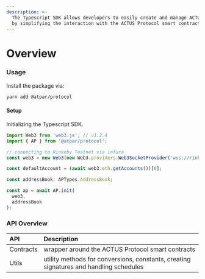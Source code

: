 ```yaml
---
description: >-
  The Typescript SDK allows developers to easily create and manage ACTUS assets
  by simplifying the interaction with the ACTUS Protocol smart contracts.
---
```


# Overview

### Usage

Install the package via:

```bash
yarn add @atpar/protocol
```

#### Setup

Initializing the Typescript SDK.

```typescript
import Web3 from 'web3.js'; // v1.2.4
import { AP } from '@atpar/protocol';

// connecting to Rinkeby Testnet via infura
const web3 = new Web3(new Web3.providers.Web3SocketProvider('wss://rinkeby.infura.io/ws/v3/<PROJECT_ID>'));

const defaultAccount = (await web3.eth.getAccounts())[0];

const addressBook: APTypes.AddressBook;

const ap = await AP.init(
  web3,
  addressBook
);
```

#### 

### API Overview

| API | Description |
| :--- | :--- |
| Contracts | wrapper around the ACTUS Protocol smart contracts |
| Utils | utility methods for conversions, constants, creating signatures and handling schedules |



